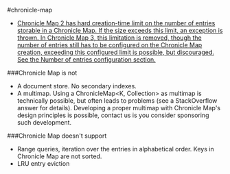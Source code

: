 #chronicle-map

* [Chronicle Map 2 has hard creation-time limit on the number of entries storable in a Chronicle Map. If the size exceeds this limit, an exception is thrown. In Chronicle Map 3, this limitation is removed, though the number of entries still has to be configured on the Chronicle Map creation, exceeding this configured limit is possible, but discouraged. See the Number of entries configuration section.](https://github.com/OpenHFT/Chronicle-Map#difference-between-chronicle-map-2-and-3)

###Chronicle Map is not

* A document store. No secondary indexes.
* A multimap. Using a ChronicleMap<K, Collection<V>> as multimap is technically possible, but often leads to problems (see a StackOverflow answer for details). Developing a proper multimap with Chronicle Map's design principles is possible, contact us is you consider sponsoring such development.

###Chronicle Map doesn't support

* Range queries, iteration over the entries in alphabetical order. Keys in Chronicle Map are not sorted.
* LRU entry eviction

